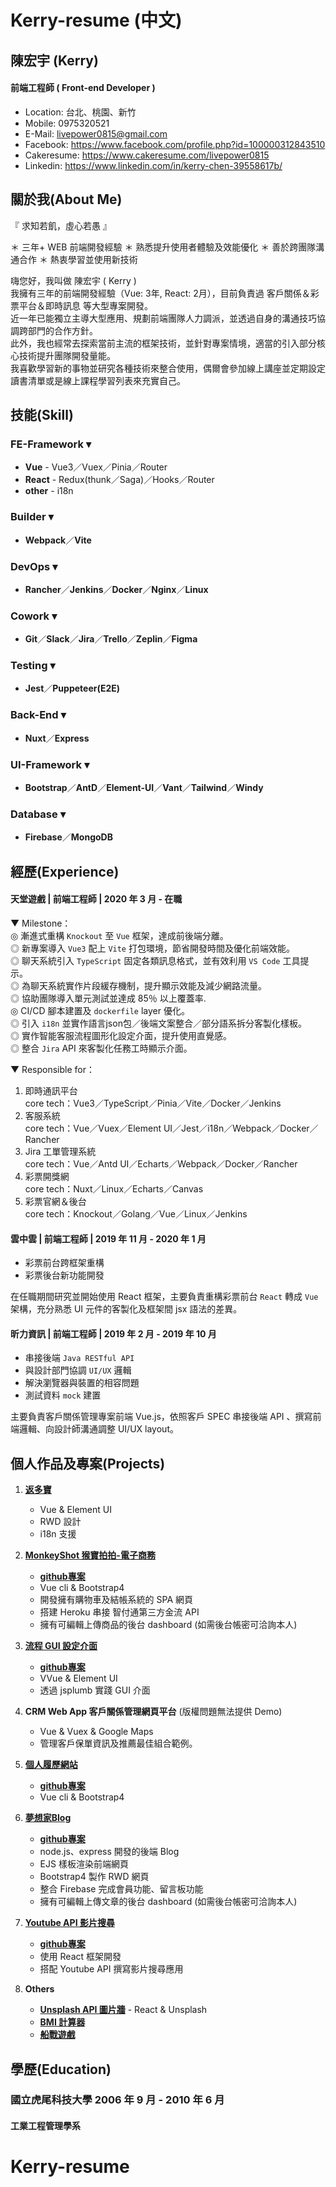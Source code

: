 # Kerry-resume (中文)

## 陳宏宇 (Kerry)
#### 前端工程師 ( Front-end Developer )
* Location: 台北、桃園、新竹
* Mobile: 0975320521
* E-Mail: livepower0815@gmail.com
* Facebook: https://www.facebook.com/profile.php?id=100000312843510
* Cakeresume: https://www.cakeresume.com/livepower0815
* Linkedin: https://www.linkedin.com/in/kerry-chen-39558617b/

## 關於我(About Me)
『 求知若飢，虛心若愚 』

＊ 三年+ WEB 前端開發經驗
＊ 熟悉提升使用者體驗及效能優化
＊ 善於跨團隊溝通合作
＊ 熱衷學習並使用新技術

嗨您好，我叫做 陳宏宇 ( Kerry )  
我擁有三年的前端開發經驗（Vue: 3年, React: 2月），目前負責過 客戶關係＆彩票平台＆即時訊息 等大型專案開發。  
近一年已能獨立主導大型應用、規劃前端團隊人力調派，並透過自身的溝通技巧協調跨部門的合作方針。  
此外，我也經常去探索當前主流的框架技術，並針對專案情境，適當的引入部分核心技術提升團隊開發量能。  
我喜歡學習新的事物並研究各種技術來整合使用，偶爾會參加線上講座並定期設定讀書清單或是線上課程學習列表來充實自己。  

## 技能(Skill)
### FE-Framework ▾
* **Vue** - Vue3／Vuex／Pinia／Router
* **React** - Redux(thunk／Saga)／Hooks／Router
* **other** - i18n

### Builder ▾
* **Webpack**／**Vite**

### DevOps ▾
* **Rancher**／**Jenkins**／**Docker**／**Nginx**／**Linux**
### Cowork ▾
* **Git**／**Slack**／**Jira**／**Trello**／**Zeplin**／**Figma**
### Testing ▾
* **Jest**／**Puppeteer(E2E)**
### Back-End ▾
* **Nuxt**／**Express**
### UI-Framework ▾
* **Bootstrap**／**AntD**／**Element-UI**／**Vant**／**Tailwind**／**Windy**
### Database ▾
* **Firebase**／**MongoDB**

## 經歷(Experience)
#### 天堂遊戲 | 前端工程師 | 2020 年 3 月 - 在職
▼ Milestone：  
◎ 漸進式重構 `Knockout` 至 `Vue` 框架，達成前後端分離。  
◎ 新專案導入 `Vue3` 配上 `Vite` 打包環境，節省開發時間及優化前端效能。  
◎ 聊天系統引入 `TypeScript` 固定各類訊息格式，並有效利用 `VS Code` 工具提示。  
◎ 為聊天系統實作片段緩存機制，提升顯示效能及減少網路流量。  
◎ 協助團隊導入單元測試並達成 85％ 以上覆蓋率.  
◎ CI/CD 腳本建置及 `dockerfile` layer 優化。  
◎ 引入 `i18n` 並實作語言json包／後端文案整合／部分語系拆分客製化樣板。  
◎ 實作智能客服流程圖形化設定介面，提升使用直覺感。  
◎ 整合 `Jira` API 來客製化任務工時顯示介面。  

▼ Responsible for：  
1. 即時通訊平台  
core tech：Vue3／TypeScript／Pinia／Vite／Docker／Jenkins  
2. 客服系統  
core tech：Vue／Vuex／Element UI／Jest／i18n／Webpack／Docker／Rancher  
3. Jira 工單管理系統  
core tech：Vue／Antd UI／Echarts／Webpack／Docker／Rancher  
4. 彩票開獎網  
core tech：Nuxt／Linux／Echarts／Canvas  
5. 彩票官網＆後台  
core tech：Knockout／Golang／Vue／Linux／Jenkins  

#### 雲中雲 | 前端工程師 | 2019 年 11 月 - 2020 年 1 月
* 彩票前台跨框架重構
* 彩票後台新功能開發

在任職期間研究並開始使用 React 框架，主要負責重構彩票前台 `React` 轉成 `Vue` 架構，充分熟悉 UI 元件的客製化及框架間 jsx 語法的差異。

#### 昕力資訊 | 前端工程師 | 2019 年 2 月 - 2019 年 10 月
* 串接後端 `Java RESTful API`
* 與設計部門協調 `UI/UX` 邏輯
* 解決瀏覽器與裝置的相容問題
* 測試資料 `mock` 建置

主要負責客戶關係管理專案前端 Vue.js，依照客戶 SPEC 串接後端 API 、撰寫前端邏輯、向設計師溝通調整 UI/UX layout。

## 個人作品及專案(Projects)
1. [**返多寶**](https://www.fundobit.com/)
    * Vue & Element UI
    * RWD 設計
    * i18n 支援
2. [**MonkeyShot 猴寶拍拍-電子商務**](https://livepower0815.github.io/my-vue-cli3/dist/)
    * [**github專案**](https://github.com/livepower0815/my-vue-cli3)
    * Vue cli & Bootstrap4
    * 開發擁有購物車及結帳系統的 SPA 網頁
    * 搭建 Heroku 串接 智付通第三方金流 API
    * 擁有可編輯上傳商品的後台 dashboard (如需後台帳密可洽詢本人)

3. [**流程 GUI 設定介面**](https://livepower0815.github.io/flow-setting/dist/)
    * [**github專案**](https://github.com/livepower0815/flow-setting)
    * VVue & Element UI
    * 透過 jsplumb 實踐 GUI 介面

4. **CRM Web App 客戶關係管理網頁平台** (版權問題無法提供 Demo)
    * Vue & Vuex & Google Maps
    * 管理客戶保單資訊及推薦最佳組合範例。

5. [**個人履歷網站**](https://livepower0815.github.io/my-resume/dist/)
    * [**github專案**](https://github.com/livepower0815/my-resume)
    * Vue cli & Bootstrap4

6. [**夢想家Blog**](https://limitless-wildwood-49993.herokuapp.com/)
    * [**github專案**](https://github.com/livepower0815/myBlogApp)
    * node.js、express 開發的後端 Blog
    * EJS 樣板渲染前端網頁
    * Bootstrap4 製作 RWD 網頁
    * 整合 Firebase 完成會員功能、留言板功能
    * 擁有可編輯上傳文章的後台 dashboard (如需後台帳密可洽詢本人)

7. [**Youtube API 影片搜尋**](https://livepower0815.github.io/React-youtube-API/build/)
    * [**github專案**](https://github.com/livepower0815/my-resume)
    * 使用 React 框架開發
    * 搭配 Youtube API 撰寫影片搜尋應用

8. **Others**
    * [**Unsplash API 圖片牆**](https://livepower0815.github.io/react-image-wall/build/) - React & Unsplash
    * [**BMI 計算器**](https://livepower0815.github.io/test1/hexSchool/day17(BMI計算)/)
    * [**船戰遊戲**](https://livepower0815.github.io/test1/hexSchool/the%20first%20days/battleShip.html)

## 學歷(Education)
### 國立虎尾科技大學 2006 年 9 月 - 2010 年 6 月
#### 工業工程管理學系

# Kerry-resume
